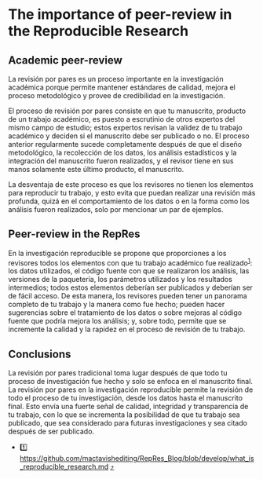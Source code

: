 # The importance of peer-review in the Reproducible Research

## Academic peer-review

La revisión por pares es un proceso importante en la investigación académica porque permite mantener estándares de calidad, mejora el proceso metodológico y provee de credibilidad en la investigación.

El proceso de revisión por pares consiste en que tu manuscrito, producto de un trabajo académico, es puesto a escrutinio de otros expertos del mismo campo de estudio; estos expertos revisan la validez de tu trabajo académico y deciden si el manuscrito debe ser publicado o no. El proceso anterior regularmente sucede completamente después de que el diseño metodológico, la recolección de los datos, los análisis estadísticos y la integración del manuscrito fueron realizados, y el revisor tiene en sus manos solamente este último producto, el manuscrito.

La desventaja de este proceso es que los revisores no tienen los elementos para reproducir tu trabajo, y esto evita que puedan realizar una revisión más profunda, quizá en el comportamiento de los datos o en la forma como los análisis fueron realizados, solo por mencionar un par de ejemplos.

## Peer-review in the RepRes

En la investigación reproducible se propone que proporciones a los revisores todos los elementos con que tu trabajo académico fue realizado<sup id = "1">[1](#rep-res)</sup>: los datos utilizados, el código fuente con que se realizaron los análisis, las versiones de la paquetería, los parámetros utilizados y los resultados intermedios; todos estos elementos deberían ser publicados y deberían ser de fácil acceso. De esta manera, los revisores pueden tener un panorama completo de tu trabajo y la manera como fue hecho; pueden hacer sugerencias sobre el tratamiento de los datos o sobre mejoras al código fuente que podría mejora los análisis; y, sobre todo, permite que se incremente la calidad y la rapidez en el proceso de revisión de tu trabajo.

## Conclusions

La revisión por pares tradicional toma lugar después de que todo tu proceso de investigación fue hecho y solo se enfoca en el manuscrito final. La revisión por pares en la investigación reproducible permite la revisión de todo el proceso de tu investigación, desde los datos hasta el manuscrito final. Esto envía una fuerte señal de calidad, integridad y transparencia de tu trabajo, con lo que se incrementa la posibilidad de que tu trabajo sea publicado, que sea considerado para futuras investigaciones y sea citado después de ser publicado.

- <a name="rep-res">1️⃣</a> https://github.com/mactavishediting/RepRes_Blog/blob/develop/what_is_reproducible_research.md [⤴️](#1)